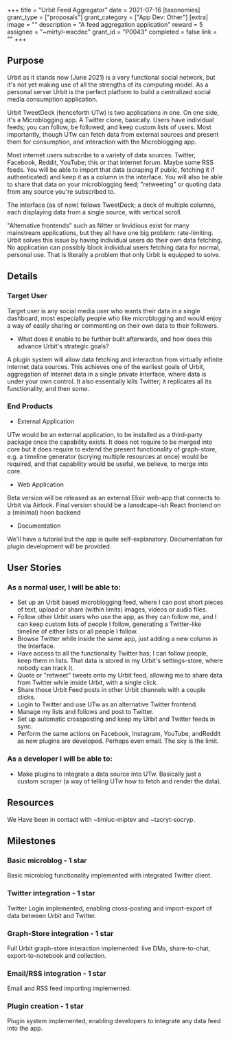 +++
title = "Urbit Feed Aggregator"
date = 2021-07-16
[taxonomies]
grant_type = ["proposals"]
grant_category = ["App Dev: Other"]
[extra]
image = ""
description = "A feed aggregation application"
reward = 5
assignee = "~mirtyl-wacdec"
grant_id = "P0043"
completed = false
link = ""
+++

## Purpose

Urbit as it stands now (June 2021) is a very functional social network, but it's not yet making use of all the strengths of its computing model.
As a personal server Urbit is the perfect platform to build a centralized social media consumption application.

Urbit TweetDeck (henceforth UTw) is two applications in one. On one side, it's a Microblogging app. A Twitter clone, basically. Users have individual feeds; you can follow, be followed, and keep custom lists of users.
Most importantly, though UTw can fetch data from external sources and present them for consumption, and interaction with the Microblogging app.

Most internet users subscribe to a variety of data sources. Twitter, Facebook, Reddit, YouTube; this or that internet forum. Maybe some RSS feeds.
You will be able to import that data (scraping if public, fetching it if authenticated) and keep it as a column in the interface. You will also be able to share that data on your microblogging feed; "retweeting" or quoting data from any source you're subscribed to.

The interface (as of now) follows TweetDeck; a deck of multiple columns, each displaying data from a single source, with vertical scroll.

"Alternative frontends" such as Nitter or Invidious exist for many mainstream applications, but they all have one big problem: rate-limiting. Urbit solves this issue by having individual users do their own data fetching. No application can possibly block individual users fetching data for normal, personal use. That is literally a problem that only Urbit is equipped to solve.

## Details

### Target User

Target user is any social media user who wants their data in a single dashboard, most especially people who like microblogging and would enjoy a way of easily sharing or commenting on their own data to their followers.

* What does it enable to be further built afterwards, and how does this advance Urbit's strategic goals?

A plugin system will allow data fetching and interaction from virtually infinite internet data sources. This achieves one of the earliest goals of Urbit, aggregation of internet data in a single private interface, where data is under your own control. It also essentially kills Twitter; it replicates all its functionality, and then some.

### End Products

* External Application

UTw would be an external application, to be installed as a third-party package once the capability exists.
It does not require to be merged into core but it does require to extend the present functionality of graph-store, e.g. a timeline generator (scrying multiple resources at once) would be required, and that capability would be useful, we believe, to merge into core.

* Web Application

Beta version will be released as an external Elixir web-app that connects to Urbit via Airlock. Final version should be a lansdcape-ish React frontend on a (minimal) hoon backend

* Documentation

We'll have a tutorial but the app is quite self-explanatory. Documentation for plugin development will be provided.


## User Stories

### As a normal user, I will be able to: 
  - Set up an Urbit based microblogging feed, where I can post short pieces of text, upload or share (within limits) images, videos or audio files.
  - Follow other Urbit users who use the app, as they can follow me, and I can keep custom lists of people I follow, generating a Twitter-like timeline of either lists or all people I follow.
  - Browse Twitter while inside the same app, just adding a new column in the interface.
  - Have access to all the functionality Twitter has; I can follow people, keep them in lists. That data is stored in my Urbit's settings-store, where nobody can track it.
  - Quote or "retweet" tweets onto my Urbit feed, allowing me to share data from Twitter while inside Urbit, with a single click.
  - Share those Urbit Feed posts in other Urbit channels with a couple clicks.
  - Login to Twitter and use UTw as an alternative Twitter frontend.
  - Manage my lists and follows and post to Twitter.
  - Set up automatic crossposting and keep my Urbit and Twitter feeds in sync.
  - Perform the same actions on Facebook, Instagram, YouTube, andReddit as new plugins are developed.  Perhaps even email. The sky is the limit.


### As a developer I will be able to:
  - Make plugins to integrate a data source into UTw. Basically just a custom scraper (a way of telling UTw how to fetch and render the data).


## Resources

We Have been in contact with ~timluc-miptev and ~tacryt-socryp.


## Milestones

### Basic microblog - 1 star
Basic microblog functionality implemented with integrated Twitter client.

### Twitter integration - 1 star
Twitter Login implemented, enabling cross-posting and import-export of data between Urbit and Twitter.

### Graph-Store integration - 1 star
Full Urbit graph-store interaction implemented: live DMs, share-to-chat, export-to-notebook and collection.

### Email/RSS integration - 1 star
Email and RSS feed importing implemented.

### Plugin creation - 1 star
Plugin system implemented, enabling developers to integrate any data feed into the app.



    

